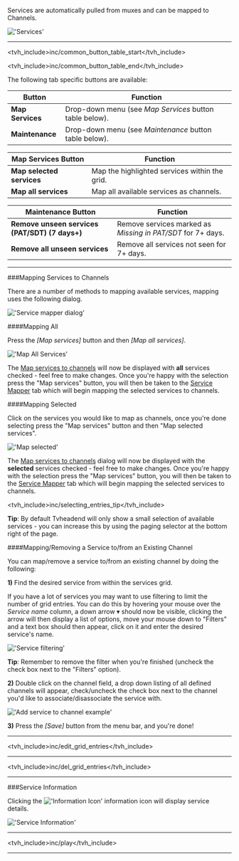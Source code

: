 Services are automatically pulled from muxes and can be mapped to Channels.

!['Services'](static/img/doc/configdvbservices.png)

---

<tvh_include>inc/common_button_table_start</tvh_include>

<tvh_include>inc/common_button_table_end</tvh_include>

The following tab specific buttons are available: 

Button                     | Function
---------------------------|---------
**Map Services**           | Drop-down menu (see *Map Services* button table below). 
**Maintenance**            | Drop-down menu (see *Maintenance* button table below).

Map Services Button         | Function
----------------------------|--------------------
**Map selected services**   | Map the highlighted services within the grid. 
**Map all services**        | Map all available services as channels. 

Maintenance Button                              | Function 
------------------------------------------------|-------------------
**Remove unseen services (PAT/SDT) (7 days+)**  | Remove services marked as *Missing in PAT/SDT* for 7+ days. 
**Remove all unseen services**                  | Remove all services not seen for 7+ days. 

---

###Mapping Services to Channels

  There are a number of methods to mapping available services, 
  mapping uses the following dialog.

  !['Service mapper dialog'](static/img/doc/mapservicesdialog.png)

####Mapping All

Press the *[Map services]* button and then *[Map all services]*.

!['Map All Services'](static/img/doc/mapservicesall.png)

The [Map services to channels](class/service_mapper) will now be displayed with **all** services 
checked - feel free to make changes. Once you're happy with the selection press the "Map services" button, you will 
then be taken to the [Service Mapper](status_service_mapper) tab which 
will begin mapping the selected services to channels. 
  
####Mapping Selected

Click on the services you would like to map as channels, 
once you're done selecting press the "Map services" button and 
then "Map selected services". 

!['Map selected'](static/img/doc/mapselectedservices.png)
    
The [Map services to channels](class/service_mapper) dialog will 
now be displayed with the **selected** services checked - feel free to make 
changes. Once you're happy with the selection press the 
"Map services" button, you will then be taken to the 
[Service Mapper](status_service_mapper) tab which will begin mapping 
the selected services to channels. 

<tvh_include>inc/selecting_entries_tip</tvh_include>

**Tip**: By default Tvheadend will only show a small selection of 
available services - you can increase this by using the paging 
selector at the bottom right of the page.
  
####Mapping/Removing a Service to/from an Existing Channel

You can map/remove a service to/from an existing channel by doing the following:

**1)** Find the desired service from within the services grid. 

If you have a lot of services you may want to use filtering to limit the 
number of grid entries. You can do this by hovering your mouse over the 
*Service name* column, a down arrow ▾ should now be visible, clicking 
the arrow will then display a list of options, move your mouse down to 
"Filters" and a text box should then appear, click on it and enter the 
desired service's name.

!['Service filtering'](static/img/doc/servicefilter.png)

**Tip**: Remember to remove the filter when you're finished (uncheck the 
check box next to the "Filters" option). 

**2)** Double click on the channel field, a drop down listing of all defined 
channels will appear, check/uncheck the check box next to the channel 
you'd like to associate/disassociate the service with. 

!['Add service to channel example'](static/img/doc/addservicetochannel.png)

**3)** Press the *[Save]* button from the menu bar, and you're done!

---

<tvh_include>inc/edit_grid_entries</tvh_include>

---

<tvh_include>inc/del_grid_entries</tvh_include>

---

###Service Information

Clicking the !['Information Icon'](static/icons/information.png) 
information icon will display service details.

!['Service Information'](static/img/doc/serviceinfo.png)

---

<tvh_include>inc/play</tvh_include>

---
